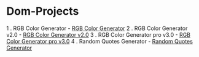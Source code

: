 # Dom-Projects
1 . RGB Color Generator - <a href="#">RGB Color Generator</a>
2 . RGB Color Generator v2.0 - <a href="#">RGB Color Generator v2.0</a>
3 . RGB Color Generator pro v3.0 - <a href="#">RGB Color Generator pro v3.0</a>
4 . Random Quotes Generator - <a href="#">Random Quotes Generator</a>